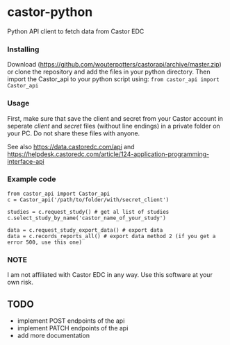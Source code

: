 # castor-python
Python API client to fetch data from Castor EDC

### Installing
Download (https://github.com/wouterpotters/castorapi/archive/master.zip) or clone the repository and add the files in your python directory. Then import the Castor_api to your python script using: `from castor_api import Castor_api`

### Usage
First, make sure that save the client and secret from your Castor account in seperate *client* and *secret* files (without line endings) in a private folder on your PC. Do not share these files with anyone.    

See also https://data.castoredc.com/api and https://helpdesk.castoredc.com/article/124-application-programming-interface-api

### Example code
    from castor_api import Castor_api
    c = Castor_api('/path/to/folder/with/secret_client')
    
    studies = c.request_study() # get al list of studies
    c.select_study_by_name('castor_name_of_your_study')
    
    data = c.request_study_export_data() # export data
    data = c.records_reports_all() # export data method 2 (if you get a error 500, use this one)

### NOTE
I am not affiliated with Castor EDC in any way. Use this software at your own risk.

## TODO
- implement POST endpoints of the api
- implement PATCH endpoints of the api
- add more documentation
